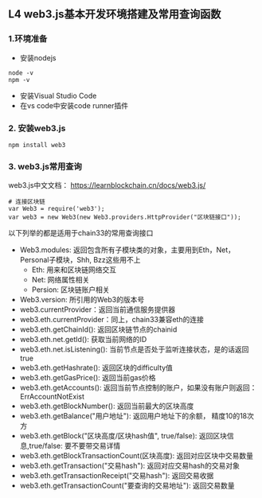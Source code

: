 ##  L4 web3.js基本开发环境搭建及常用查询函数

### 1.环境准备

 - 安装nodejs
```  
node -v
npm -v
```  
 - 安装Visual Studio Code
 - 在vs code中安装code runner插件

### 2. 安装web3.js
```  
npm install web3 
```  

### 3. web3.js常用查询  
 web3.js中文文档： https://learnblockchain.cn/docs/web3.js/  
 
```  
# 连接区块链
var Web3 = require('web3');
var web3 = new Web3(new Web3.providers.HttpProvider("区块链接口"));
``` 

以下列举的都是适用于chain33的常用查询接口  
 - Web3.modules: 返回包含所有子模块类的对象，主要用到Eth，Net，Personal子模块，Shh, Bzz这些用不上
   - Eth: 用来和区块链网络交互
   - Net: 网络属性相关
   - Persion: 区块链账户相关
 - Web3.version: 所引用的Web3的版本号  
 - web3.currentProvider：返回当前通信服务提供器
 - web3.eth.currentProvider：同上，chain33兼容eth的连接
 - web3.eth.getChainId(): 返回区块链节点的chainid
 - web3.eth.net.getId(): 获取当前网络的ID
 - web3.eth.net.isListening(): 当前节点是否处于监听连接状态，是的话返回true
 - web3.eth.getHashrate():  返回区块的difficulty值
 - web3.eth.getGasPrice():  返回当前gas价格
 - web3.eth.getAccounts():  返回当前节点控制的账户，如果没有账户则返回：ErrAccountNotExist
 - web3.eth.getBlockNumber():  返回当前最大的区块高度
 - web3.eth.getBalance("用户地址"): 返回用户地址下的余额， 精度10的18次方
 - web3.eth.getBlock("区块高度/区块hash值", true/false): 返回区块信息,true/false: 要不要带交易详情
 - web3.eth.getBlockTransactionCount(区块高度): 返回对应区块中交易数量
 - web3.eth.getTransaction("交易hash"): 返回对应交易hash的交易对象
 - web3.eth.getTransactionReceipt("交易hash"): 返回交易收据
 - web3.eth.getTransactionCount("要查询的交易地址"): 返回交易数量
